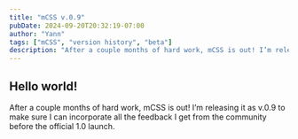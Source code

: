 ```yaml
---
title: "mCSS v.0.9"
pubDate: 2024-09-20T20:32:19-07:00
author: "Yann"
tags: ["mCSS", "version history", "beta"]
description: "After a couple months of hard work, mCSS is out! I’m releasing it as v.0.9 to make sure I can incorporate all the feedback I get from the community before the official 1.0 launch."
---
```


## Hello world!

After a couple months of hard work, mCSS is out! I’m releasing it as v.0.9 to make sure I can incorporate all the feedback I get from the community before the official 1.0 launch.
